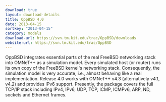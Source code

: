 ```yaml
---
download: true
layout: download-details
title: OppBSD 4.0
date: 2013-04-15
sortkey: "2013-04-15"
category: models
download-url: https://svn.tm.kit.edu/trac/OppBSD/downloads
website-url: https://svn.tm.kit.edu/trac/OppBSD
---
```


OppBSD integrates essential parts of the real FreeBSD networking stack into
OMNeT++ as a simulation model. Every simulated host (or router) runs its own
copy of the FreeBSD kernel's networking stack. Consequently, the simulation
model is very accurate, i.e., almost behaving like a real implementation.
Release 4.0 works with OMNeT++ v4.3 (alternatively v4.1, v4.2) and provides IPv6
support. Presently, the package covers the full TCP/IP stack including IPv4,
IPv6, UDP, TCP, ICMP, ICMPv6, ARP, ND, sockets and Ethernet frames.
